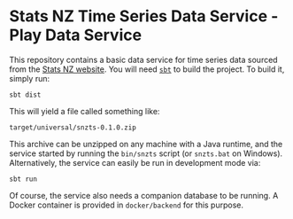 # Stats NZ Time Series Data Service - Play Data Service

This repository contains a basic data service for time series data sourced from the [Stats NZ website](https://www.stats.govt.nz/large-datasets/csv-files-for-download/).  You will need [`sbt`](https://www.scala-sbt.org/) to build the project.  To build it, simply run:

```
sbt dist
```

This will yield a file called something like:

```
target/universal/snzts-0.1.0.zip
```

This archive can be unzipped on any machine with a Java runtime, and the service started by running the `bin/snzts` script (or `snzts.bat` on Windows).  Alternatively, the service can easily be run in development mode via:

```
sbt run
```

Of course, the service also needs a companion database to be running.  A Docker container is provided in `docker/backend` for this purpose.